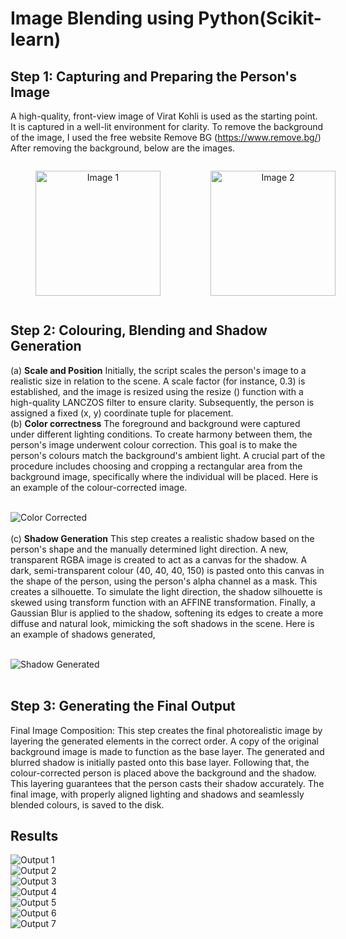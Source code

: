 # Image Blending using Python(Scikit-learn)

## Step 1: Capturing and Preparing the Person's Image

A high-quality, front-view image of Virat Kohli is used as the starting point. It is captured in a well-lit environment for clarity. 
To remove the background of the image, I used the free website Remove BG (https://www.remove.bg/)
After removing the background, below are the images.


<div style="display: flex; justify-content: space-between;">
  <figure style="text-align:center; flex:1;">
    <img src="images/person.png" alt="Image 1" width="200px">
    
  </figure>
  <figure style="text-align:center; flex:1;">
    <img src="images/person1.png" alt="Image 2" width="200px">
   
  </figure>
</div>


## Step 2: Colouring, Blending and Shadow Generation

(a) **Scale and Position**
Initially, the script scales the person's image to a realistic size in relation to the
scene. A scale factor (for instance, 0.3) is established, and the image is resized
using the resize () function with a high-quality LANCZOS filter to ensure clarity.
Subsequently, the person is assigned a fixed (x, y) coordinate tuple for
placement.
<br>
(b)  **Color correctness**
The foreground and background were captured under different lighting
conditions. To create harmony between them, the person's image underwent
colour correction. This goal is to make the person's colours match the
background's ambient light.
A crucial part of the procedure includes choosing and cropping a rectangular
area from the background image, specifically where the individual will be
placed.
Here is an example of the colour-corrected image.
<br>
<br>

![Color Corrected](output/color_corrected_debug.png)
<br>
<br>
(c) **Shadow Generation**
This step creates a realistic shadow based on the person's shape and the
manually determined light direction. A new, transparent RGBA image is created
to act as a canvas for the shadow. A dark, semi-transparent colour (40, 40, 40,
150) is pasted onto this canvas in the shape of the person, using the person's
alpha channel as a mask. This creates a silhouette.
To simulate the light direction, the shadow silhouette is skewed using
transform function with an AFFINE transformation. Finally, a Gaussian Blur is
applied to the shadow, softening its edges to create a more diffuse and natural
look, mimicking the soft shadows in the scene.
Here is an example of shadows generated,
<br>
<br>

![Shadow Generated](output/shadow_debug.png)
<br>
<br>
## Step 3: Generating the Final Output
Final Image Composition: This step creates the final photorealistic image by
layering the generated elements in the correct order. A copy of the original
background image is made to function as the base layer. The generated and
blurred shadow is initially pasted onto this base layer. Following that, the
colour-corrected person is placed above the background and the shadow. This
layering guarantees that the person casts their shadow accurately. The final
image, with properly aligned lighting and shadows and seamlessly blended
colours, is saved to the disk.

## Results

![Output 1](output/final_composite_image1.jpeg)
<br>
![Output 2](output/final_composite_image9.jpeg)
<br>
![Output 3](output/final_composite_image6.jpeg)
<br>
![Output 4](output/final_composite_image3.jpeg)
<br>
![Output 5](output/final_composite_image5.jpeg)
<br>
![Output 6](output/final_composite_image8.jpeg)
<br>
![Output 7](output/final_composite_image10.jpeg)
<br>
